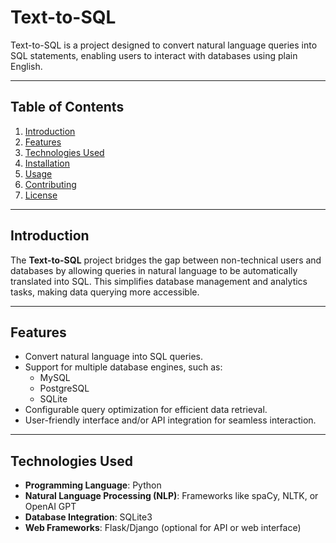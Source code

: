 # Text-to-SQL

Text-to-SQL is a project designed to convert natural language queries into SQL statements, enabling users to interact with databases using plain English.

---

## Table of Contents
1. [Introduction](#introduction)
2. [Features](#features)
3. [Technologies Used](#technologies-used)
4. [Installation](#installation)
5. [Usage](#usage)
6. [Contributing](#contributing)
7. [License](#license)

---

## Introduction

The **Text-to-SQL** project bridges the gap between non-technical users and databases by allowing queries in natural language to be automatically translated into SQL. This simplifies database management and analytics tasks, making data querying more accessible.

---

## Features

- Convert natural language into SQL queries.
- Support for multiple database engines, such as:
  - MySQL
  - PostgreSQL
  - SQLite
- Configurable query optimization for efficient data retrieval.
- User-friendly interface and/or API integration for seamless interaction.

---

## Technologies Used

- **Programming Language**: Python
- **Natural Language Processing (NLP)**: Frameworks like spaCy, NLTK, or OpenAI GPT
- **Database Integration**: SQLite3
- **Web Frameworks**: Flask/Django (optional for API or web interface)




